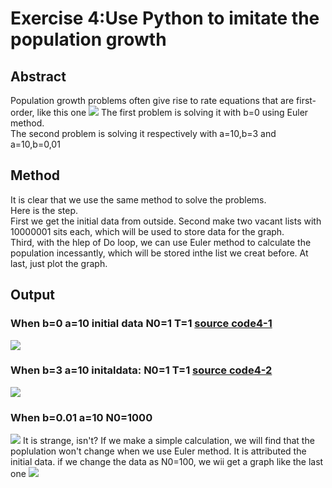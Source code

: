 # Exercise 4:Use Python to imitate the population growth
## Abstract
Population growth problems often give rise to rate equations that are first-order, like this one
![](https://github.com/yyx1996/computational_physics_N2015301020105/blob/master/exercise4-1.png)
The first problem is solving it with b=0 using Euler method.    
    The second problem is solving it respectively with a=10,b=3 and a=10,b=0,01
## Method 
It is clear that we use the same method to solve the problems.    
Here is the step.   
First we get the initial data from outside.
Second make two vacant lists with 10000001 sits each, which will be used to store data for the graph.   
Third, with the hlep of Do loop, we can use Euler method to calculate the population incessantly, which will be stored inthe list we creat 
before.
At last, just plot the graph.
## Output
### When b=0 a=10 initial data N0=1 T=1 [source code4-1](https://github.com/yyx1996/computational_physics_N2015301020105/blob/master/code4-1.py)
![](https://github.com/yyx1996/computational_physics_N2015301020105/blob/master/exercise4-2.png)
### When b=3 a=10 initaldata: N0=1 T=1  [source code4-2](https://github.com/yyx1996/computational_physics_N2015301020105/blob/master/code4-2.py)
![](https://github.com/yyx1996/computational_physics_N2015301020105/blob/master/exercise4-3.png)
### When b=0.01 a=10 N0=1000 
![](https://github.com/yyx1996/computational_physics_N2015301020105/blob/master/exercise4-4.png)
It is strange, isn't? If we make a simple calculation, we will find that the poplulation won't change when we use Euler method. It is attributed 
the initial data. if we change the data as N0=100, we wii get a graph like the last one 
![](https://github.com/yyx1996/computational_physics_N2015301020105/blob/master/exercise4-5.png)
